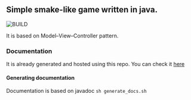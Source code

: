 ## Simple smake-like game written in java.

![BUILD](https://github.com/pktiuk/java_snake/workflows/CI/badge.svg)

It is based on Model–View–Controller pattern.

### Documentation
It is already generated and hosted using this repo.
You can check it [here](https://pktiuk.github.io/java_snake/app/package-summary.html)

#### Generating documentation
Documentation is based on javadoc
`sh generate_docs.sh`
